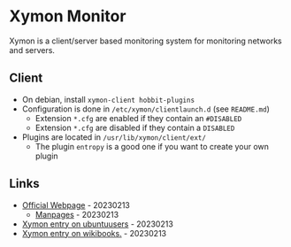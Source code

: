 # Xymon Monitor

Xymon is a client/server based monitoring system for monitoring networks and servers.

## Client

* On debian, install `xymon-client hobbit-plugins`
* Configuration is done in `/etc/xymon/clientlaunch.d` (see `README.md`)
  * Extension `*.cfg` are enabled if they contain an `#DISABLED`
  * Extension `*.cfg` are disabled if they contain a `DISABLED`
* Plugins are located in `/usr/lib/xymon/client/ext/`
  * The plugin `entropy` is a good one if you want to create your own plugin

## Links

* [Official Webpage](https://xymon.sourceforge.io/) - 20230213
  * [Manpages](https://xymon.sourceforge.io/xymon/help/manpages/) - 20230213
* [Xymon entry on ubuntuusers](https://wiki.ubuntuusers.de/Xymon/) - 20230213
* [Xymon entry on wikibooks.](https://en.wikibooks.org/wiki/System_Monitoring_with_Xymon) - 20230213

